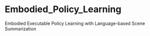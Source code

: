 # Embodied_Policy_Learning
Embodied Executable Policy Learning with Language-based Scene Summarization

